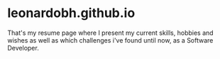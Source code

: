 # leonardobh.github.io
That's my resume page where I present my current skills, hobbies and wishes as well as which challenges i've found until now, as a Software Developer.
